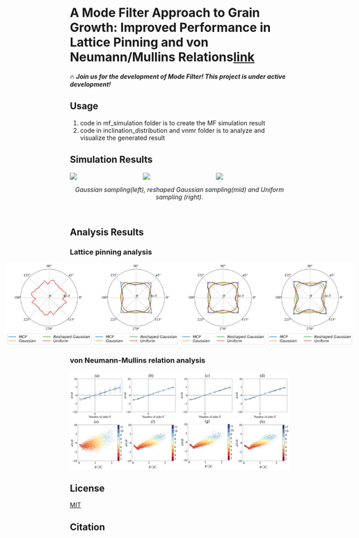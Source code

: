 
# A Mode Filter Approach to Grain Growth: Improved Performance in Lattice Pinning and von Neumann/Mullins Relations[link]()

:fire: ***Join us for the development of Mode Filter! This project is under active development!***

## Usage
1. code in mf_simulation folder is to create the MF simulation result
2. code in inclination_distribution and vnmr folder is to analyze and visualize the generated result


## Simulation Results
<div style="display: flex; justify-content: center; align-items: center;">
  <img src="docs/materials/gaussian.gif" width="260" />
  <img src="docs/materials/reshaped_gaussian.gif" width="260" />
  <img src="docs/materials/uniform.gif" width="260" />
</div>

<p align="middle">
    <em >Gaussian sampling(left), reshaped Gaussian sampling(mid) and Uniform sampling (right).</em>
</p>
<br>

## Analysis Results
### Lattice pinning analysis
<div style="display: flex; justify-content: center; align-items: center; flex-wrap: nowrap; max-width: 100%;">
  <img src="docs/materials/normal_distribution_poly0.png" width="200" />
  <img src="docs/materials/normal_distribution_poly4.png" width="200" />
  <img src="docs/materials/normal_distribution_poly-7.png" width="200" />
  <img src="docs/materials/normal_distribution_poly-3.png" width="200" />
</div>

### von Neumann-Mullins relation analysis
<div style="display: flex; justify-content: center; align-items: center; flex-wrap: nowrap; max-width: 100%;">
  <img src="docs/materials/figure6_2.png" width="800" />
</div>

## License
[MIT](https://choosealicense.com/licenses/mit/)

## Citation
